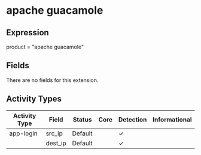 apache guacamole
================

Expression
----------

product = "apache guacamole"

Fields
------

There are no fields for this extension.

Activity Types
--------------

| Activity Type | Field   | Status  | Core | Detection | Informational |
| ------------- | ------- | ------- | ---- | --------- | ------------- |
| app-login     | src_ip  | Default |      | &#10003;  |               |
|               | dest_ip | Default |      | &#10003;  |               |

